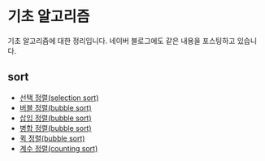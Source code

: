 # 기초 알고리즘
기초 알고리즘에 대한 정리입니다. 
네이버 블로그에도 같은 내용을 포스팅하고 있습니다.

## sort
* [선택 정렬(selection sort)](https://github.com/noonnoo/algorithm/blob/master/basic_algorithm/Sort/selection.md#%EC%84%A0%ED%83%9D-%EC%A0%95%EB%A0%AC, "선택정렬")
* [버블 정렬(bubble sort)](https://github.com/noonnoo/algorithm/blob/master/basic_algorithm/Sort/bubble.md#%EB%B2%84%EB%B8%94-%EC%A0%95%EB%A0%AC,"버블정렬")
* [삽입 정렬(bubble sort)](https://github.com/noonnoo/algorithm/blob/master/basic_algorithm/Sort/insertion.md#%EC%82%BD%EC%9E%85%EC%A0%95%EB%A0%AC,"삽입정렬")
* [병합 정렬(bubble sort)](https://github.com/noonnoo/algorithm/blob/master/basic_algorithm/Sort/merge.md#%EB%B2%84%EB%B8%94-%EC%A0%95%EB%A0%AC,"병합정렬")
* [퀵 정렬(bubble sort)](https://github.com/noonnoo/algorithm/blob/master/basic_algorithm/Sort/quick.md#%ED%80%B5-%EC%A0%95%EB%A0%AC,"퀵정렬")
* [계수 정렬(counting sort)](https://github.com/noonnoo/algorithm/blob/master/basic_algorithm/Sort/counting.md#%EC%9B%90%EB%A6%AC, "계수정렬")
